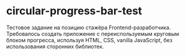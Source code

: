 # circular-progress-bar-test

Тестовое задание на позицию стажёра Frontend-разработчика. Требовалось создать приложение с переиспользуемым круговым блоком прогресса, используя HTML, CSS, vanilla JavaScript, без использования сторонних библиотек.